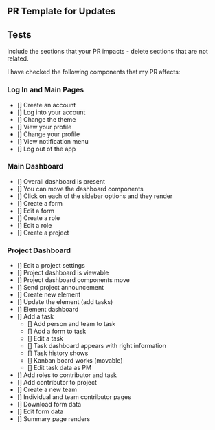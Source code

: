 ## PR Template for Updates

## Tests

Include the sections that your PR impacts - delete sections that are not related. 

I have checked the following components that my PR affects:

### Log In and Main Pages 

- [] Create an account
- [] Log into your account
- [] Change the theme
- [] View your profile
- [] Change your profile
- [] View notification menu
- [] Log out of the app

### Main Dashboard 

- [] Overall dashboard is present
- [] You can move the dashboard components
- [] Click on each of the sidebar options and they render
- [] Create a form
- [] Edit a form
- [] Create a role
- [] Edit a role
- [] Create a project

### Project Dashboard

- [] Edit a project settings
- [] Project dashboard is viewable
- [] Project dashboard components move
- [] Send project announcement
- [] Create new element
- [] Update the element (add tasks)
- [] Element dashboard
- [] Add a task
  - [] Add person and team to task
  - [] Add a form to task
  - [] Edit a task
  - [] Task dashboard appears with right information
  - [] Task history shows
  - [] Kanban board works (movable)
  - [] Edit task data as PM
- [] Add roles to contributor and task
- [] Add contributor to project
- [] Create a new team
- [] Individual and team contributor pages
- [] Download form data
- [] Edit form data
- [] Summary page renders 
